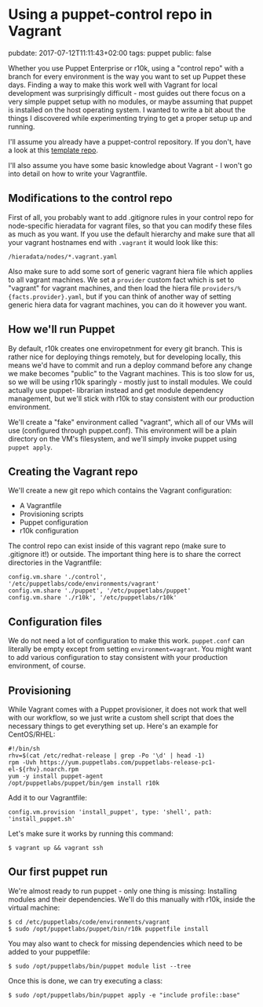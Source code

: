 # Using a puppet-control repo in Vagrant
pubdate: 2017-07-12T11:11:43+02:00
tags: puppet
public: false

Whether you use Puppet Enterprise or r10k, using a "control repo" with a branch
for every environment is the way you want to set up Puppet these days. Finding a
way to make this work well with Vagrant for local development was surprisingly
difficult - most guides out there focus on a very simple puppet setup with no
modules, or maybe assuming that puppet is installed on the host operating
system. I wanted to write a bit about the things I discovered while
experimenting trying to get a proper setup up and running.

I'll assume you already have a puppet-control repository. If you don't, have a
look at this [template repo](https://github.com/puppetlabs/control-repo).

I'll also assume you have some basic knowledge about Vagrant - I won't go into
detail on how to write your Vagrantfile.

## Modifications to the control repo

First of all, you probably want to add .gitignore rules in your control repo for
node-specific hieradata for vagrant files, so that you can modify these files as
much as you want. If you use the default hierarchy and make sure that all your
vagrant hostnames end with `.vagrant` it would look like this:

	/hieradata/nodes/*.vagrant.yaml

Also make sure to add some sort of generic vagrant hiera file which applies to
all vagrant machines. We set a `provider` custom fact which is set to "vagrant"
for vagrant machines, and then load the hiera file
`providers/%{facts.provider}.yaml`, but if you can think of another way of
setting generic hiera data for vagrant machines, you can do it however you want.

## How we'll run Puppet

By default, r10k creates one enviropetnment for every git branch. This is rather
nice for deploying things remotely, but for developing locally, this means we'd
have to commit and run a deploy command before any change we make becomes
"public" to the Vagrant machines. This is too slow for us, so we will be using
r10k sparingly - mostly just to install modules. We could actually use puppet-
librarian instead and get module dependency management, but we'll stick with
r10k to stay consistent with our production environment.

We'll create a "fake" environment called "vagrant", which all of our VMs will
use (configured through puppet.conf). This environment will be a plain directory
on the VM's filesystem, and we'll simply invoke puppet using `puppet apply`.

## Creating the Vagrant repo

We'll create a new git repo which contains the Vagrant configuration:

- A Vagrantfile
- Provisioning scripts
- Puppet configuration
- r10k configuration

The control repo can exist inside of this vagrant repo (make sure to .gitignore
it!) or outside. The important thing here is to share the correct directories in
the Vagrantfile:

	config.vm.share './control', '/etc/puppetlabs/code/environments/vagrant'
	config.vm.share './puppet', '/etc/puppetlabs/puppet'
	config.vm.share './r10k', '/etc/puppetlabs/r10k'

## Configuration files

We do not need a lot of configuration to make this work. `puppet.conf` can
literally be empty except from setting `environment=vagrant`. You might want to
add various configuration to stay consistent with your production environment,
of course.

## Provisioning

While Vagrant comes with a Puppet provisioner, it does not work that well with
our workflow, so we just write a custom shell script that does the necessary
things to get everything set up. Here's an example for CentOS/RHEL:

	#!/bin/sh
	rhv=$(cat /etc/redhat-release | grep -Po '\d' | head -1)
	rpm -Uvh https://yum.puppetlabs.com/puppetlabs-release-pc1-el-${rhv}.noarch.rpm
	yum -y install puppet-agent
	/opt/puppetlabs/puppet/bin/gem install r10k

Add it to our Vagrantfile:

	config.vm.provision 'install_puppet', type: 'shell', path: 'install_puppet.sh'

Let's make sure it works by running this command:

	$ vagrant up && vagrant ssh

## Our first puppet run

We're almost ready to run puppet - only one thing is missing: Installing modules
and their dependencies. We'll do this manually with r10k, inside the virtual
machine:

	$ cd /etc/puppetlabs/code/environments/vagrant
	$ sudo /opt/puppetlabs/puppet/bin/r10k puppetfile install

You may also want to check for missing dependencies which need to be added to
your puppetfile:

	$ sudo /opt/puppetlabs/bin/puppet module list --tree

Once this is done, we can try executing a class:

	$ sudo /opt/puppetlabs/bin/puppet apply -e "include profile::base"
